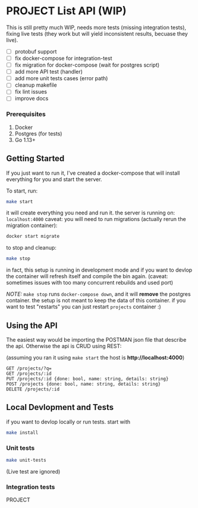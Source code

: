 # PROJECT List API (WIP)

This is still pretty much WIP, needs more tests (missing integration tests), fixing live tests (they work but will yield inconsistent results, becuase they live).

- [ ] protobuf support
- [ ] fix docker-compose for integration-test
- [ ] fix migration for docker-compose (wait for postgres script)
- [ ] add more API test (handler)
- [ ] add more unit tests cases (error path)
- [ ] cleanup makefile
- [ ] fix lint issues
- [ ] improve docs

### Prerequisites

1. Docker
2. Postgres (for tests)
3. Go 1.13+

## Getting Started

If you just want to run it, I've created a docker-compose that will install everything for you and start the server.

To start, run:

```bash
make start
```

it will create everything you need and run it.
the server is running on: `localhost:4000`
caveat: you will need to run migrations (actually rerun the migration container):

```bash
docker start migrate
```

to stop and cleanup:

```bash
make stop
```

in fact, this setup is running in development mode and if you want to devlop the container will refresh itself and compile the bin again.
(caveat: sometimes issues with too many concurrent rebuilds and used port)

_NOTE:_
`make stop` runs `docker-compose down`, and it will <b>remove</b> the postgres container. the setup is not meant to keep the data of this container.
if you want to test "restarts" you can just restart `projects` container :)

## Using the API

The easiest way would be importing the POSTMAN json file that describe the api.
Otherwise the api is CRUD using REST:

(assuming you ran it using `make start` the host is <b>http://localhost:4000</b>)

```http
GET /projects/?q=
GET /projects/:id
PUT /projects/:id {done: bool, name: string, details: string}
POST /projects {done: bool, name: string, details: string}
DELETE /projects/:id
```

## Local Devlopment and Tests

if you want to devlop locally or run tests. start with

```bash
make install
```

### Unit tests

```bash
make unit-tests
```

(Live test are ignored)

### Integration tests

PROJECT
